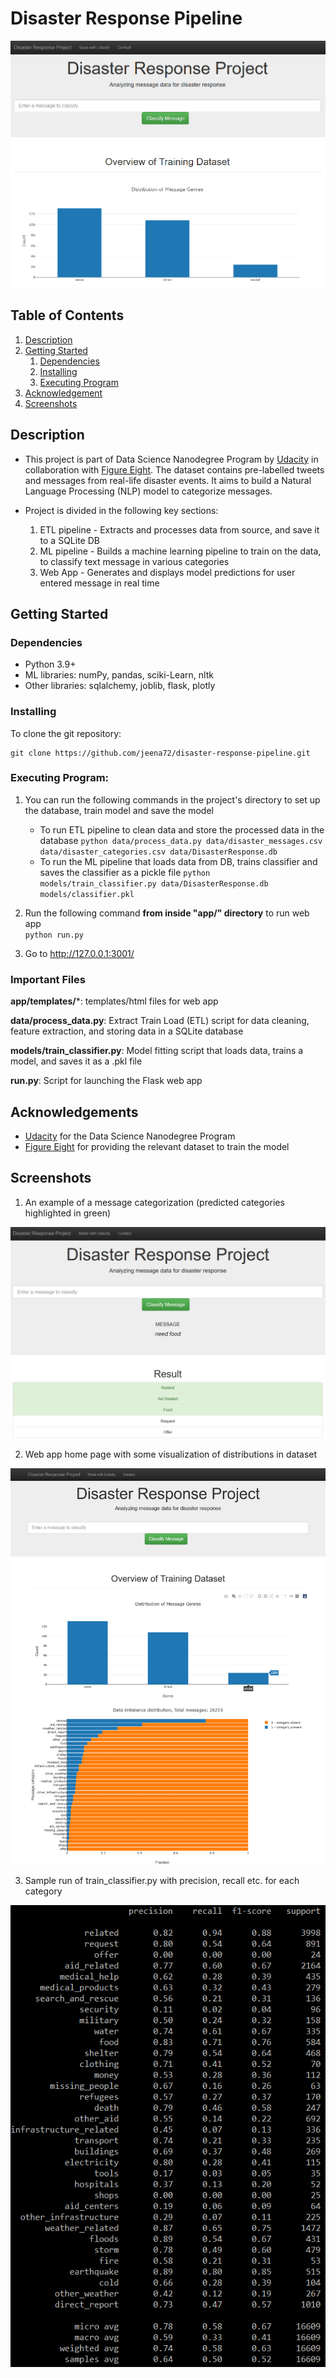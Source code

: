 # Disaster Response Pipeline

![Intro Pic](screenshots/homepage.PNG)

## Table of Contents
1. [Description](#description)
2. [Getting Started](#getting_started)
	1. [Dependencies](#dependencies)
	2. [Installing](#installation)
	3. [Executing Program](#execution)
3. [Acknowledgement](#acknowledgement)
4. [Screenshots](#screenshots)

<a name="descripton"></a>
## Description

* This project is part of Data Science Nanodegree Program by [Udacity](https://www.udacity.com/) in collaboration with [Figure Eight](https://www.figure-eight.com/). The dataset contains pre-labelled tweets and messages from real-life disaster events. It aims to build a Natural Language Processing (NLP) model to categorize messages.

* Project is divided in the following key sections:

  1. ETL pipeline - Extracts and processes data from source, and save it to a SQLite DB
  2. ML pipeline - Builds a machine learning pipeline to train on the data, to classify text message in various categories
  3. Web App - Generates and displays model predictions for user entered message in real time

<a name="getting_started"></a>
## Getting Started

<a name="dependencies"></a>
### Dependencies
* Python 3.9+
* ML libraries: numPy, pandas, sciki-Learn, nltk
* Other libraries: sqlalchemy, joblib, flask, plotly

<a name="installation"></a>
### Installing
To clone the git repository:
```
git clone https://github.com/jeena72/disaster-response-pipeline.git
```
<a name="execution"></a>
### Executing Program:
1. You can run the following commands in the project's directory to set up the database, train model and save the model

    - To run ETL pipeline to clean data and store the processed data in the database
        `python data/process_data.py data/disaster_messages.csv data/disaster_categories.csv data/DisasterResponse.db`
    - To run the ML pipeline that loads data from DB, trains classifier and saves the classifier as a pickle file
        `python models/train_classifier.py data/DisasterResponse.db models/classifier.pkl`

2. Run the following command **from inside "app/" directory** to run web app
    <br>`python run.py`

3. Go to http://127.0.0.1:3001/

<a name="importantfiles"></a>
### Important Files
**app/templates/***: templates/html files for web app

**data/process_data.py**: Extract Train Load (ETL) script for data cleaning, feature extraction, and storing data in a SQLite database

**models/train_classifier.py**: Model fitting script that loads data, trains a model, and saves it as a .pkl file

**run.py**: Script for launching the Flask web app

<a name="acknowledgement"></a>
## Acknowledgements

* [Udacity](https://www.udacity.com/) for the Data Science Nanodegree Program
* [Figure Eight](https://www.figure-eight.com/) for providing the relevant dataset to train the model

<a name="screenshots"></a>
## Screenshots

1. An example of a message categorization (predicted categories highlighted in green)

![Sample Input](screenshots/sampleWebAppPrediction.png)

2. Web app home page with some visualization of distributions in dataset

![Main Page](screenshots/homepageFull.PNG)

3. Sample run of train_classifier.py with precision, recall etc. for each category

![Train Classifier with Category Level Precision Recall](screenshots/trainingClassificationReport.PNG)

